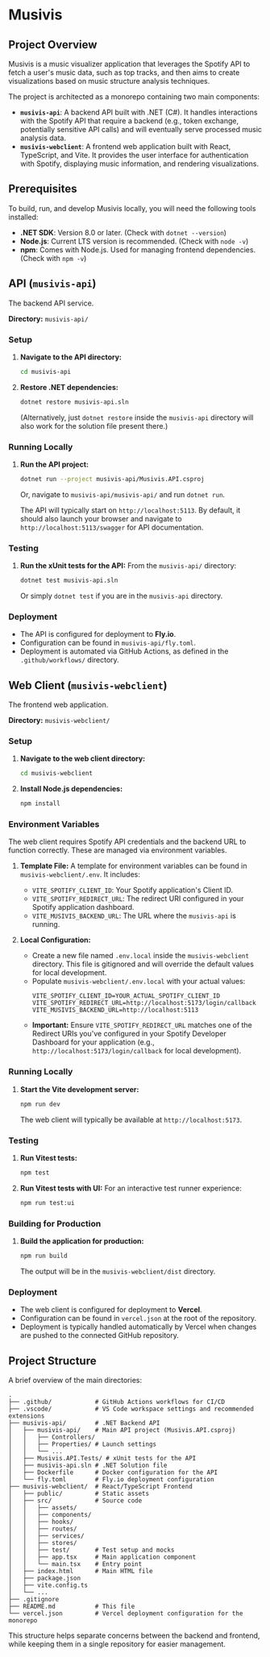 # Musivis

## Project Overview

Musivis is a music visualizer application that leverages the Spotify API to fetch a user's music data, such as top tracks, and then aims to create visualizations based on music structure analysis techniques.

The project is architected as a monorepo containing two main components:

*   **`musivis-api`**: A backend API built with .NET (C#). It handles interactions with the Spotify API that require a backend (e.g., token exchange, potentially sensitive API calls) and will eventually serve processed music analysis data.
*   **`musivis-webclient`**: A frontend web application built with React, TypeScript, and Vite. It provides the user interface for authentication with Spotify, displaying music information, and rendering visualizations.

## Prerequisites

To build, run, and develop Musivis locally, you will need the following tools installed:

*   **.NET SDK**: Version 8.0 or later. (Check with `dotnet --version`)
*   **Node.js**: Current LTS version is recommended. (Check with `node -v`)
*   **npm**: Comes with Node.js. Used for managing frontend dependencies. (Check with `npm -v`)

## API (`musivis-api`)

The backend API service.

**Directory:** `musivis-api/`

### Setup

1.  **Navigate to the API directory:**
    ```bash
    cd musivis-api
    ```
2.  **Restore .NET dependencies:**
    ```bash
    dotnet restore musivis-api.sln
    ```
    (Alternatively, just `dotnet restore` inside the `musivis-api` directory will also work for the solution file present there.)

### Running Locally

1.  **Run the API project:**
    ```bash
    dotnet run --project musivis-api/Musivis.API.csproj
    ```
    Or, navigate to `musivis-api/musivis-api/` and run `dotnet run`.

    The API will typically start on `http://localhost:5113`. By default, it should also launch your browser and navigate to `http://localhost:5113/swagger` for API documentation.

### Testing

1.  **Run the xUnit tests for the API:**
    From the `musivis-api/` directory:
    ```bash
    dotnet test musivis-api.sln
    ```
    Or simply `dotnet test` if you are in the `musivis-api` directory.

### Deployment

*   The API is configured for deployment to **Fly.io**.
*   Configuration can be found in `musivis-api/fly.toml`.
*   Deployment is automated via GitHub Actions, as defined in the `.github/workflows/` directory.

## Web Client (`musivis-webclient`)

The frontend web application.

**Directory:** `musivis-webclient/`

### Setup

1.  **Navigate to the web client directory:**
    ```bash
    cd musivis-webclient
    ```
2.  **Install Node.js dependencies:**
    ```bash
    npm install
    ```

### Environment Variables

The web client requires Spotify API credentials and the backend URL to function correctly. These are managed via environment variables.

1.  **Template File:** A template for environment variables can be found in `musivis-webclient/.env`. It includes:
    *   `VITE_SPOTIFY_CLIENT_ID`: Your Spotify application's Client ID.
    *   `VITE_SPOTIFY_REDIRECT_URL`: The redirect URI configured in your Spotify application dashboard.
    *   `VITE_MUSIVIS_BACKEND_URL`: The URL where the `musivis-api` is running.

2.  **Local Configuration:**
    *   Create a new file named `.env.local` inside the `musivis-webclient` directory. This file is gitignored and will override the default values for local development.
    *   Populate `musivis-webclient/.env.local` with your actual values:
        ```env
        VITE_SPOTIFY_CLIENT_ID=YOUR_ACTUAL_SPOTIFY_CLIENT_ID
        VITE_SPOTIFY_REDIRECT_URL=http://localhost:5173/login/callback
        VITE_MUSIVIS_BACKEND_URL=http://localhost:5113
        ```
    *   **Important:** Ensure `VITE_SPOTIFY_REDIRECT_URL` matches one of the Redirect URIs you've configured in your Spotify Developer Dashboard for your application (e.g., `http://localhost:5173/login/callback` for local development).

### Running Locally

1.  **Start the Vite development server:**
    ```bash
    npm run dev
    ```
    The web client will typically be available at `http://localhost:5173`.

### Testing

1.  **Run Vitest tests:**
    ```bash
    npm test
    ```
2.  **Run Vitest tests with UI:**
    For an interactive test runner experience:
    ```bash
    npm run test:ui
    ```

### Building for Production

1.  **Build the application for production:**
    ```bash
    npm run build
    ```
    The output will be in the `musivis-webclient/dist` directory.

### Deployment

*   The web client is configured for deployment to **Vercel**.
*   Configuration can be found in `vercel.json` at the root of the repository.
*   Deployment is typically handled automatically by Vercel when changes are pushed to the connected GitHub repository.

## Project Structure

A brief overview of the main directories:

```
.
├── .github/            # GitHub Actions workflows for CI/CD
├── .vscode/            # VS Code workspace settings and recommended extensions
├── musivis-api/        # .NET Backend API
│   ├── musivis-api/    # Main API project (Musivis.API.csproj)
│   │   ├── Controllers/
│   │   ├── Properties/ # Launch settings
│   │   └── ...
│   ├── Musivis.API.Tests/ # xUnit tests for the API
│   ├── musivis-api.sln # .NET Solution file
│   ├── Dockerfile      # Docker configuration for the API
│   └── fly.toml        # Fly.io deployment configuration
├── musivis-webclient/  # React/TypeScript Frontend
│   ├── public/         # Static assets
│   ├── src/            # Source code
│   │   ├── assets/
│   │   ├── components/
│   │   ├── hooks/
│   │   ├── routes/
│   │   ├── services/
│   │   ├── stores/
│   │   ├── test/       # Test setup and mocks
│   │   ├── app.tsx     # Main application component
│   │   └── main.tsx    # Entry point
│   ├── index.html      # Main HTML file
│   ├── package.json
│   ├── vite.config.ts
│   └── ...
├── .gitignore
├── README.md           # This file
└── vercel.json         # Vercel deployment configuration for the monorepo
```

This structure helps separate concerns between the backend and frontend, while keeping them in a single repository for easier management.
